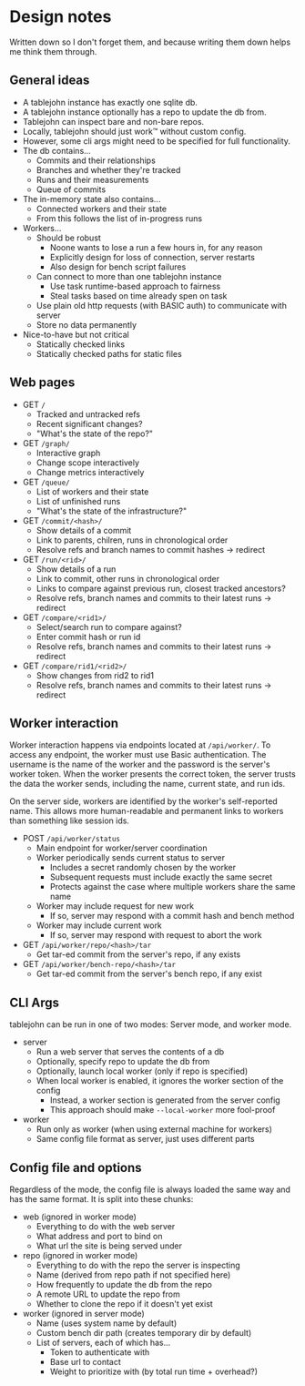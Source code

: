 # Design notes

Written down so I don't forget them, and because writing them down helps me
think them through.

## General ideas

- A tablejohn instance has exactly one sqlite db.
- A tablejohn instance optionally has a repo to update the db from.
- Tablejohn can inspect bare and non-bare repos.
- Locally, tablejohn should just work™ without custom config.
- However, some cli args might need to be specified for full functionality.
- The db contains...
    - Commits and their relationships
    - Branches and whether they're tracked
    - Runs and their measurements
    - Queue of commits
- The in-memory state also contains...
    - Connected workers and their state
    - From this follows the list of in-progress runs
- Workers...
    - Should be robust
        - Noone wants to lose a run a few hours in, for any reason
        - Explicitly design for loss of connection, server restarts
        - Also design for bench script failures
    - Can connect to more than one tablejohn instance
        - Use task runtime-based approach to fairness
        - Steal tasks based on time already spen on task
    - Use plain old http requests (with BASIC auth) to communicate with server
    - Store no data permanently
- Nice-to-have but not critical
    - Statically checked links
    - Statically checked paths for static files

## Web pages

- GET `/`
    - Tracked and untracked refs
    - Recent significant changes?
    - "What's the state of the repo?"
- GET `/graph/`
    - Interactive graph
    - Change scope interactively
    - Change metrics interactively
- GET `/queue/`
    - List of workers and their state
    - List of unfinished runs
    - "What's the state of the infrastructure?"
- GET `/commit/<hash>/`
    - Show details of a commit
    - Link to parents, chilren, runs in chronological order
    - Resolve refs and branch names to commit hashes -> redirect
- GET `/run/<rid>/`
    - Show details of a run
    - Link to commit, other runs in chronological order
    - Links to compare against previous run, closest tracked ancestors?
    - Resolve refs, branch names and commits to their latest runs -> redirect
- GET `/compare/<rid1>/`
    - Select/search run to compare against?
    - Enter commit hash or run id
    - Resolve refs, branch names and commits to their latest runs -> redirect
- GET `/compare/rid1/<rid2>/`
    - Show changes from rid2 to rid1
    - Resolve refs, branch names and commits to their latest runs -> redirect

## Worker interaction

Worker interaction happens via endpoints located at `/api/worker/`. To access
any endpoint, the worker must use Basic authentication. The username is the name
of the worker and the password is the server's worker token. When the worker
presents the correct token, the server trusts the data the worker sends,
including the name, current state, and run ids.

On the server side, workers are identified by the worker's self-reported name.
This allows more human-readable and permanent links to workers than something
like session ids.

- POST `/api/worker/status`
    - Main endpoint for worker/server coordination
    - Worker periodically sends current status to server
        - Includes a secret randomly chosen by the worker
        - Subsequent requests must include exactly the same secret
        - Protects against the case where multiple workers share the same name
    - Worker may include request for new work
        - If so, server may respond with a commit hash and bench method
    - Worker may include current work
        - If so, server may respond with request to abort the work
- GET `/api/worker/repo/<hash>/tar`
    - Get tar-ed commit from the server's repo, if any exists
- GET `/api/worker/bench-repo/<hash>/tar`
    - Get tar-ed commit from the server's bench repo, if any exist

## CLI Args

tablejohn can be run in one of two modes: Server mode, and worker mode.

- server
    - Run a web server that serves the contents of a db
    - Optionally, specify repo to update the db from
    - Optionally, launch local worker (only if repo is specified)
    - When local worker is enabled, it ignores the worker section of the config
        - Instead, a worker section is generated from the server config
        - This approach should make `--local-worker` more fool-proof
- worker
    - Run only as worker (when using external machine for workers)
    - Same config file format as server, just uses different parts

## Config file and options

Regardless of the mode, the config file is always loaded the same way and has
the same format. It is split into these chunks:

- web (ignored in worker mode)
    - Everything to do with the web server
    - What address and port to bind on
    - What url the site is being served under
- repo (ignored in worker mode)
    - Everything to do with the repo the server is inspecting
    - Name (derived from repo path if not specified here)
    - How frequently to update the db from the repo
    - A remote URL to update the repo from
    - Whether to clone the repo if it doesn't yet exist
- worker (ignored in server mode)
    - Name (uses system name by default)
    - Custom bench dir path (creates temporary dir by default)
    - List of servers, each of which has...
        - Token to authenticate with
        - Base url to contact
        - Weight to prioritize with (by total run time + overhead?)
